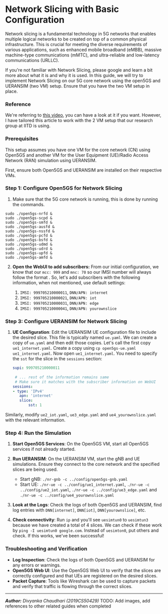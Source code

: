 # Network Slicing with Basic Configuration

Network slicing is a fundamental technology in 5G networks that enables multiple logical networks to be created on top of a common physical infrastructure. This is crucial for meeting the diverse requirements of various applications, such as enhanced mobile broadband (eMBB), massive machine-type communications (mMTC), and ultra-reliable and low-latency communications (URLLC).

If you're not familiar with Network Slicing, please google and learn a bit more about what it is and why it is used. In this guide, we will try to implement Network Slicing on our 5G core network using the open5GS and UERANSIM (two VM) setup. Ensure that you have the two VM setup in place. 

### Reference
We're referring to [this video](https://youtu.be/8QDQNAAgtiQ?si=O0vUf4TeorvW1c2l), you can have a look at it if you want. However, I have tailored this article to work with the 2 VM setup that our research group at IITD is using. 

### Prerequisites

This setup assumes you have one VM for the core network (CN) using Open5GS and another VM for the User Equipment (UE)/Radio Access Network (RAN) simulation using UERANSIM.

First, ensure both Open5GS and UERANSIM are installed on their respective VMs.  

### Step 1: Configure Open5GS for Network Slicing

1. Make sure that the 5G core network is running, this is done by running the commands. 

```
sudo ./open5gs-nrfd & 
sudo ./open5gs-scpd & 
sudo ./open5gs-smfd & 
sudo ./open5gs-ausfd & 
sudo ./open5gs-nssfd & 
sudo ./open5gs-pcfd & 
sudo ./open5gs-bsfd & 
sudo ./open5gs-udmd & 
sudo ./open5gs-udrd & 
sudo ./open5gs-upfd & 
sudo ./open5gs-amfd & 
```
2. **Open the WebUI to add subscribers:** From our initial configuration, we know that our `mcc: 999` and `mnc: 70` so our IMSI number will always follow the format <mcc><mnc><identifier>. So, let's add subscribers with the following information, when not mentioned, use default settings:
	1. `IMSI: 999705210000011`, `DNN/APN: internet`
	2. `IMSI: 999705210000021`, `DNN/APN: iot`
	3. `IMSI: 999705210000031`, `DNN/APN: edge`
	4. `IMSI: 999705210000041`, `DNN/APN: yourownslice`

### Step 3: Configure UERANSIM for Network Slicing

1. **UE Configuration**: Edit the UERANSIM UE configuration file to include the desired slice. This file is typically named `ue.yaml`. We can create a copy of `ue.yaml` and then edit those copies. Let's call the first copy `ue1_internet.yaml`. Create a copy using `cp open5gs-ue.yaml ue1_internet.yaml`. Now open `ue1_internet.yaml`. You need to specify the `sst` for the slice in the `sessions` section:

   ```yaml
   supi: 999705210000011
	
	# ... rest of the information remains same
	# Make sure it matches with the subscriber information on WebUI
   sessions:
   - type: 'IPv4'
      apn: 'internet'
      slice:
	      sst: 1
   ```
   
Similarly, modify `ue2_iot.yaml`, `ue3_edge.yaml` and `ue4_yourownslice.yaml` with the relevant information.

### Step 4: Run the Simulation

1. **Start Open5GS Services**: On the Open5GS VM, start all Open5GS services if not already started.

2. **Run UERANSIM**: On the UERANSIM VM, start the gNB and UE simulations. Ensure they connect to the core network and the specified slices are being used.

   - Start gNB: `./nr-gnb -c ../config/open5gs-gnb.yaml`
   - Start UE: `./nr-ue -c ../config/ue1_internet.yaml`, `./nr-ue -c ../config/ue2_iot.yaml`, `./nr-ue -c ../config/ue3_edge.yaml` and  `./nr-ue -c ../config/ue4_yourownslice.yaml`
  
 3. **Look at the Logs**: Check the logs of both Open5GS and UERANSIM, find log entries with `DNN[internet]`, `DNN[iot]`, `DNN[yourownslice]`, etc. 
 4. **Check connectivity**: Run `ip` and you'll see `uesimtun0` to `uesimtun3` because we have created a total of 4 slices. We can check if these work by `ping -I uesimtun0 google.com`. Instead of `uesimton0`, put others and check. If this works, we've been successful!

### Troubleshooting and Verification

- **Log Inspection**: Check the logs of both Open5GS and UERANSIM for any errors or warnings.
- **Open5GS Web UI**: Use the Open5GS Web UI to verify that the slices are correctly configured and that UEs are registered on the desired slices.
- **Packet Capture**: Tools like Wireshark can be used to capture packets and verify that traffic is flowing through the correct slices.


-------

***Author:** Divyanka Chaudhari (2019CS50429)*
TODO: Add images, add references to other related guides when completed